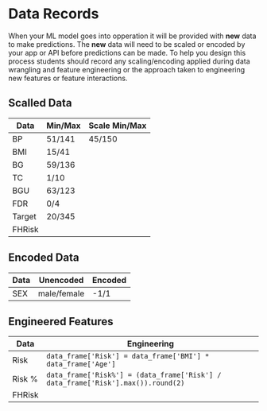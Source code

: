 # Data Records

When your ML model goes into opperation it will be provided with **new** data to make predictions. The **new** data will need to be scaled or encoded by your app or API before predictions can be made. To help you design this process students should record any scaling/encoding applied during data wrangling and feature engineering or the approach taken to engineering new features or feature interactions.

## Scalled Data

| Data   | Min/Max | Scale Min/Max |
| ------ | ------- | ------------- |
| BP     | 51/141  | 45/150        |
| BMI    | 15/41   |               |
| BG     | 59/136  |               |
| TC     | 1/10    |               |
| BGU    | 63/123  |               |
| FDR    | 0/4     |               |
| Target | 20/345  |               |
| FHRisk |         |               |

## Encoded Data

| Data | Unencoded   | Encoded |
| ---- | ----------- | ------- |
| SEX  | male/female | -1/1    |

## Engineered Features

| Data   | Engineering                                                                      |
| ------ | -------------------------------------------------------------------------------- |
| Risk   | `data_frame['Risk'] = data_frame['BMI'] * data_frame['Age']`                     |
| Risk % | `data_frame['Risk%'] = (data_frame['Risk'] / data_frame['Risk'].max()).round(2)` |
| FHRisk |                                                                                  |
